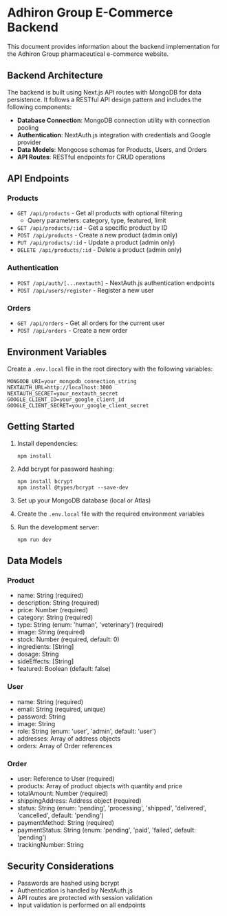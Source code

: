 # Adhiron Group E-Commerce Backend

This document provides information about the backend implementation for the Adhiron Group pharmaceutical e-commerce website.

## Backend Architecture

The backend is built using Next.js API routes with MongoDB for data persistence. It follows a RESTful API design pattern and includes the following components:

- **Database Connection**: MongoDB connection utility with connection pooling
- **Authentication**: NextAuth.js integration with credentials and Google provider
- **Data Models**: Mongoose schemas for Products, Users, and Orders
- **API Routes**: RESTful endpoints for CRUD operations

## API Endpoints

### Products

- `GET /api/products` - Get all products with optional filtering
  - Query parameters: category, type, featured, limit
- `GET /api/products/:id` - Get a specific product by ID
- `POST /api/products` - Create a new product (admin only)
- `PUT /api/products/:id` - Update a product (admin only)
- `DELETE /api/products/:id` - Delete a product (admin only)

### Authentication

- `POST /api/auth/[...nextauth]` - NextAuth.js authentication endpoints
- `POST /api/users/register` - Register a new user

### Orders

- `GET /api/orders` - Get all orders for the current user
- `POST /api/orders` - Create a new order



## Environment Variables

Create a `.env.local` file in the root directory with the following variables:

```
MONGODB_URI=your_mongodb_connection_string
NEXTAUTH_URL=http://localhost:3000
NEXTAUTH_SECRET=your_nextauth_secret
GOOGLE_CLIENT_ID=your_google_client_id
GOOGLE_CLIENT_SECRET=your_google_client_secret
```

## Getting Started

1. Install dependencies:
   ```
   npm install
   ```

2. Add bcrypt for password hashing:
   ```
   npm install bcrypt
   npm install @types/bcrypt --save-dev
   ```

3. Set up your MongoDB database (local or Atlas)

4. Create the `.env.local` file with the required environment variables

5. Run the development server:
   ```
   npm run dev
   ```

## Data Models

### Product

- name: String (required)
- description: String (required)
- price: Number (required)
- category: String (required)
- type: String (enum: 'human', 'veterinary') (required)
- image: String (required)
- stock: Number (required, default: 0)
- ingredients: [String]
- dosage: String
- sideEffects: [String]
- featured: Boolean (default: false)

### User

- name: String (required)
- email: String (required, unique)
- password: String
- image: String
- role: String (enum: 'user', 'admin', default: 'user')
- addresses: Array of address objects
- orders: Array of Order references

### Order

- user: Reference to User (required)
- products: Array of product objects with quantity and price
- totalAmount: Number (required)
- shippingAddress: Address object (required)
- status: String (enum: 'pending', 'processing', 'shipped', 'delivered', 'cancelled', default: 'pending')
- paymentMethod: String (required)
- paymentStatus: String (enum: 'pending', 'paid', 'failed', default: 'pending')
- trackingNumber: String

## Security Considerations

- Passwords are hashed using bcrypt
- Authentication is handled by NextAuth.js
- API routes are protected with session validation
- Input validation is performed on all endpoints